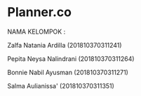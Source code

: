 # Planner.co

NAMA KELOMPOK :

Zalfa Natania Ardilla (201810370311241)

Pepita Neysa Nalindrani (201810370311264)

Bonnie Nabil Ayusman (201810370311271)

Salma Aulianissa' (201810370311351)
